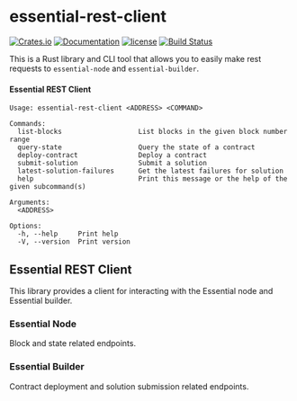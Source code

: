 # essential-rest-client

[![Crates.io][crates-badge]][crates-url]
[![Documentation][docs-badge]][docs-url]
[![license][apache-badge]][apache-url]
[![Build Status][actions-badge]][actions-url]

[crates-badge]: https://img.shields.io/crates/v/essential-rest-client.svg
[crates-url]: https://crates.io/crates/essential-rest-client
[docs-badge]: https://docs.rs/essential-rest-client/badge.svg
[docs-url]: https://docs.rs/essential-rest-client
[apache-badge]: https://img.shields.io/badge/license-APACHE-blue.svg
[apache-url]: LICENSE
[actions-badge]: https://github.com/essential-contributions/essential-integration/workflows/ci/badge.svg
[actions-url]: https://github.com/essential-contributions/essential-integration/actions

This is a Rust library and CLI tool that allows you to easily make rest requests to `essential-node` and `essential-builder`.

#### Essential REST Client
```
Usage: essential-rest-client <ADDRESS> <COMMAND>

Commands:
  list-blocks                   List blocks in the given block number range
  query-state                   Query the state of a contract
  deploy-contract               Deploy a contract
  submit-solution               Submit a solution
  latest-solution-failures      Get the latest failures for solution
  help                          Print this message or the help of the given subcommand(s)

Arguments:
  <ADDRESS>

Options:
  -h, --help     Print help
  -V, --version  Print version
```

## Essential REST Client

This library provides a client for interacting with the Essential node and Essential builder.

### Essential Node

Block and state related endpoints.

### Essential Builder

Contract deployment and solution submission related endpoints.
